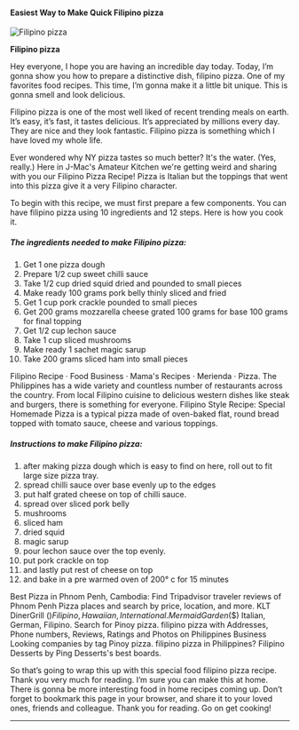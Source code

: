             

#### Easiest Way to Make Quick Filipino pizza

![Filipino pizza](https://img-global.cpcdn.com/recipes/4824724399980544/751x532cq70/filipino-pizza-recipe-main-photo.jpg)

**Filipino pizza**

Hey everyone, I hope you are having an incredible day today. Today, I’m gonna show you how to prepare a distinctive dish, filipino pizza. One of my favorites food recipes. This time, I’m gonna make it a little bit unique. This is gonna smell and look delicious.

Filipino pizza is one of the most well liked of recent trending meals on earth. It’s easy, it’s fast, it tastes delicious. It’s appreciated by millions every day. They are nice and they look fantastic. Filipino pizza is something which I have loved my whole life.

Ever wondered why NY pizza tastes so much better? It's the water. (Yes, really.) Here in J-Mac's Amateur Kitchen we're getting weird and sharing with you our Filipino Pizza Recipe! Pizza is Italian but the toppings that went into this pizza give it a very Filipino character.

To begin with this recipe, we must first prepare a few components. You can have filipino pizza using 10 ingredients and 12 steps. Here is how you cook it.

##### The ingredients needed to make Filipino pizza:

1.  Get 1 one pizza dough
2.  Prepare 1/2 cup sweet chilli sauce
3.  Take 1/2 cup dried squid dried and pounded to small pieces
4.  Make ready 100 grams pork belly thinly sliced and fried
5.  Get 1 cup pork crackle pounded to small pieces
6.  Get 200 grams mozzarella cheese grated 100 grams for base 100 grams for final topping
7.  Get 1/2 cup lechon sauce
8.  Take 1 cup sliced mushrooms
9.  Make ready 1 sachet magic sarup
10.  Take 200 grams sliced ham into small pieces

Filipino Recipe · Food Business · Mama's Recipes · Merienda · Pizza. The Philippines has a wide variety and countless number of restaurants across the country. From local Filipino cuisine to delicious western dishes like steak and burgers, there is something for everyone. Filipino Style Recipe: Special Homemade Pizza is a typical pizza made of oven-baked flat, round bread topped with tomato sauce, cheese and various toppings.

##### Instructions to make Filipino pizza:

1.  after making pizza dough which is easy to find on here, roll out to fit large size pizza tray.
2.  spread chilli sauce over base evenly up to the edges
3.  put half grated cheese on top of chilli sauce.
4.  spread over sliced pork belly
5.  mushrooms
6.  sliced ham
7.  dried squid
8.  magic sarup
9.  pour lechon sauce over the top evenly.
10.  put pork crackle on top
11.  and lastly put rest of cheese on top
12.  and bake in a pre warmed oven of 200° c for 15 minutes

Best Pizza in Phnom Penh, Cambodia: Find Tripadvisor traveler reviews of Phnom Penh Pizza places and search by price, location, and more. KLT DinerGrill ($) Filipino, Hawaiian, International. Mermaid Garden ($$) Italian, German, Filipino. Search for Pinoy pizza. filipino pizza with Addresses, Phone numbers, Reviews, Ratings and Photos on Philippines Business Looking companies by tag Pinoy pizza. filipino pizza in Philippines? Filipino Desserts by Ping Desserts's best boards.

So that’s going to wrap this up with this special food filipino pizza recipe. Thank you very much for reading. I’m sure you can make this at home. There is gonna be more interesting food in home recipes coming up. Don’t forget to bookmark this page in your browser, and share it to your loved ones, friends and colleague. Thank you for reading. Go on get cooking!

* * *